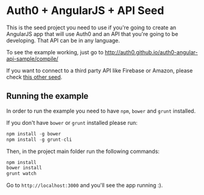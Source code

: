 # Auth0 + AngularJS + API Seed

This is the seed project you need to use if you're going to create an AngularJS app that will use Auth0 and an API that you're going to be developing. That API can be in any language.

To see the example working, just go to http://auth0.github.io/auth0-angular-api-sample/compile/

If you want to connect to a third party API like Firebase or Amazon, please check [this other seed](https://github.com/auth0/auth0-angular-thirdpartyapi-sample).

## Running the example

In order to run the example you need to have `npm`, `bower` and `grunt` installed.

If you don't have `bower` or `grunt` installed please run:

````js
npm install -g bower
npm install -g grunt-cli
````

Then, in the project main folder run the following commands:

````js
npm install
bower install
grunt watch
````

Go to `http://localhost:3000` and you'll see the app running :).
